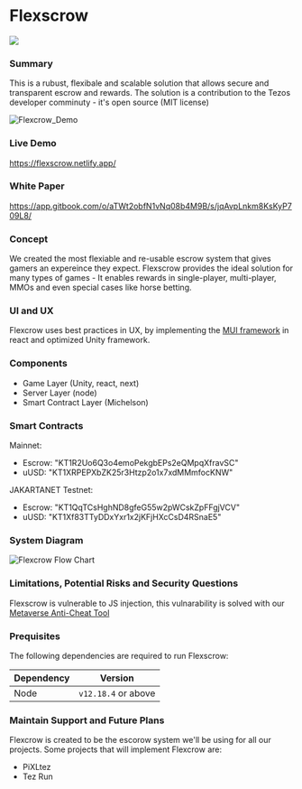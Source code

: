 # Flexscrow
[![](https://img.shields.io/badge/license-MIT-brightgreen)](LICENSE)

### Summary

This is a rubust, flexibale and scalable solution that allows secure and transparent escrow and rewards.
The solution is a contribution to the Tezos developer comminuty - it's open source (MIT license)

![Flexcrow_Demo](https://user-images.githubusercontent.com/2120817/205573560-178b0c03-1d64-46ae-afb1-74577e1625f3.gif)

### Live Demo

https://flexscrow.netlify.app/

### White Paper

https://app.gitbook.com/o/aTWt2obfN1vNq08b4M9B/s/jqAvpLnkm8KsKyP709L8/

### Concept
We created the most flexiable and re-usable escrow system that gives gamers an expereince they expect. Flexscrow provides the ideal solution for many types of games - It enables rewards in single-player, multi-player, MMOs and even special cases like horse betting.

### UI and UX

Flexcrow uses best practices in UX, by implementing the [MUI  framework](https://mui.com/) in react and optimized Unity framework. 

### Components
- Game Layer (Unity, react, next)
- Server Layer (node)
- Smart Contract Layer (Michelson)

### Smart Contracts

Mainnet:
- Escrow: "KT1R2Uo6Q3o4emoPekgbEPs2eQMpqXfravSC"
- uUSD: "KT1XRPEPXbZK25r3Htzp2o1x7xdMMmfocKNW"

JAKARTANET Testnet:
- Escrow: "KT1QqTCsHghND8gfeG55w2pWCskZpFFgjVCV"
- uUSD: "KT1Xf83TTyDDxYxr1x2jKFjHXcCsD4RSnaE5"


### System Diagram

![Flexcrow Flow Chart](https://user-images.githubusercontent.com/2120817/205564205-d8d43651-c144-4402-9f5c-949bae064286.jpg)

### Limitations, Potential Risks and Security Questions

Flexscrow is vulnerable to JS injection, this vulnarability is solved with our [Metaverse Anti-Cheat Tool](https://github.com/Blockchain-Alchemy/Metaverse-Anti-Cheat)

### Prequisites
The following dependencies are required to run Flexscrow:

| Dependency | Version             |
| ---------- | ------------------- |
| Node       | `v12.18.4` or above |

### Maintain Support and Future Plans
Flexcrow is created to be the escorow system we'll be using for all our projects. Some projects that will implement Flexcrow are:
- PiXLtez
- Tez Run
